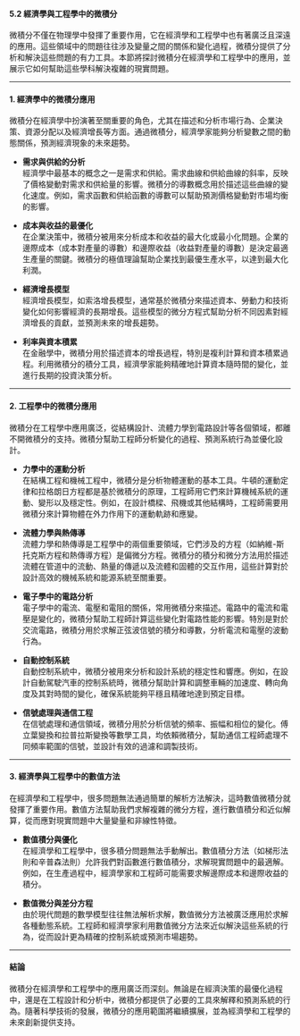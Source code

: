 #### 5.2 經濟學與工程學中的微積分

微積分不僅在物理學中發揮了重要作用，它在經濟學和工程學中也有著廣泛且深遠的應用。這些領域中的問題往往涉及變量之間的關係和變化過程，微積分提供了分析和解決這些問題的有力工具。本節將探討微積分在經濟學和工程學中的應用，並展示它如何幫助這些學科解決複雜的現實問題。

---

#### **1. 經濟學中的微積分應用**

微積分在經濟學中扮演著至關重要的角色，尤其在描述和分析市場行為、企業決策、資源分配以及經濟增長等方面。通過微積分，經濟學家能夠分析變數之間的動態關係，預測經濟現象的未來趨勢。

- **需求與供給的分析**  
  經濟學中最基本的概念之一是需求和供給。需求曲線和供給曲線的斜率，反映了價格變動對需求和供給量的影響。微積分的導數概念用於描述這些曲線的變化速度。例如，需求函數和供給函數的導數可以幫助預測價格變動對市場均衡的影響。

- **成本與收益的最優化**  
  在企業決策中，微積分被用來分析成本和收益的最大化或最小化問題。企業的邊際成本（成本對產量的導數）和邊際收益（收益對產量的導數）是決定最適生產量的關鍵。微積分的極值理論幫助企業找到最優生產水平，以達到最大化利潤。

- **經濟增長模型**  
  經濟增長模型，如索洛增長模型，通常基於微積分來描述資本、勞動力和技術變化如何影響經濟的長期增長。這些模型的微分方程式幫助分析不同因素對經濟增長的貢獻，並預測未來的增長趨勢。

- **利率與資本積累**  
  在金融學中，微積分用於描述資本的增長過程，特別是複利計算和資本積累過程。利用微積分的積分工具，經濟學家能夠精確地計算資本隨時間的變化，並進行長期的投資決策分析。

---

#### **2. 工程學中的微積分應用**

微積分在工程學中應用廣泛，從結構設計、流體力學到電路設計等各個領域，都離不開微積分的支持。微積分幫助工程師分析變化的過程、預測系統行為並優化設計。

- **力學中的運動分析**  
  在結構工程和機械工程中，微積分是分析物體運動的基本工具。牛頓的運動定律和拉格朗日方程都是基於微積分的原理，工程師用它們來計算機械系統的運動、變形以及穩定性。例如，在設計橋樑、飛機或其他結構時，工程師需要用微積分來計算物體在外力作用下的運動軌跡和應變。

- **流體力學與熱傳導**  
  流體力學和熱傳導是工程學中的兩個重要領域，它們涉及的方程（如納維-斯托克斯方程和熱傳導方程）是偏微分方程。微積分的積分和微分方法用於描述流體在管道中的流動、熱量的傳遞以及流體和固體的交互作用，這些計算對於設計高效的機械系統和能源系統至關重要。

- **電子學中的電路分析**  
  電子學中的電流、電壓和電阻的關係，常用微積分來描述。電路中的電流和電壓是變化的，微積分幫助工程師計算這些變化對電路性能的影響。特別是對於交流電路，微積分用於求解正弦波信號的積分和導數，分析電流和電壓的波動行為。

- **自動控制系統**  
  自動控制系統中，微積分被用來分析和設計系統的穩定性和響應。例如，在設計自動駕駛汽車的控制系統時，微積分幫助計算和調整車輛的加速度、轉向角度及其對時間的變化，確保系統能夠平穩且精確地達到預定目標。

- **信號處理與通信工程**  
  在信號處理和通信領域，微積分用於分析信號的頻率、振幅和相位的變化。傅立葉變換和拉普拉斯變換等數學工具，均依賴微積分，幫助通信工程師處理不同頻率範圍的信號，並設計有效的過濾和調製技術。

---

#### **3. 經濟學與工程學中的數值方法**

在經濟學和工程學中，很多問題無法通過簡單的解析方法解決，這時數值微積分就發揮了重要作用。數值方法幫助我們求解複雜的微分方程，進行數值積分和近似解算，從而應對現實問題中大量變量和非線性特徵。

- **數值積分與優化**  
  在經濟學和工程學中，很多積分問題無法手動解出。數值積分方法（如梯形法則和辛普森法則）允許我們對函數進行數值積分，求解現實問題中的最適解。例如，在生產過程中，經濟學家和工程師可能需要求解邊際成本和邊際收益的積分。

- **數值微分與差分方程**  
  由於現代問題的數學模型往往無法解析求解，數值微分方法被廣泛應用於求解各種動態系統。工程師和經濟學家利用數值微分方法來近似解決這些系統的行為，從而設計更為精確的控制系統或預測市場趨勢。

---

#### **結論**

微積分在經濟學和工程學中的應用廣泛而深刻。無論是在經濟決策的最優化過程中，還是在工程設計和分析中，微積分都提供了必要的工具來解釋和預測系統的行為。隨著科學技術的發展，微積分的應用範圍將繼續擴展，並為經濟學和工程學的未來創新提供支持。